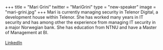 +++
title = "Mari Grini"
twitter = "MariGrini"
type = "new-speaker"
image = "mari-grini.jpg"
+++
Mari is currently managing security in Telenor Digital, a development house within Telenor. She has worked many years in IT security and has among other the experience from managing IT security in a major Norwegian bank. She has education from NTNU and have a Master of Management at BI.<br><br> [LinkedIn](https://no.linkedin.com/in/marigrini)